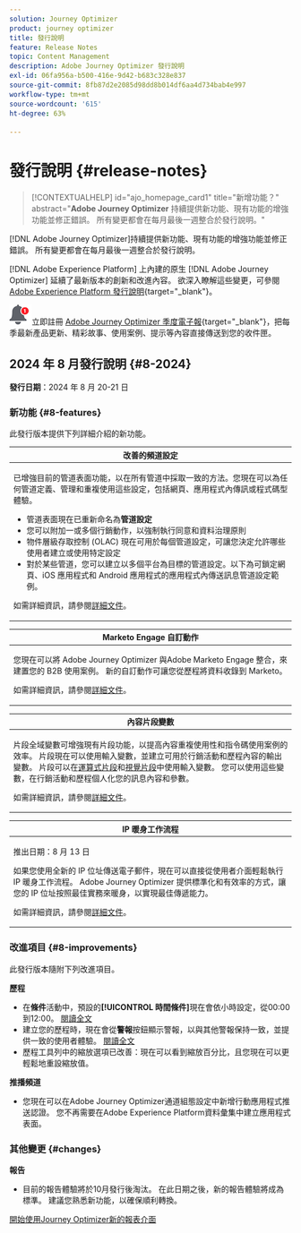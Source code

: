 ```yaml
---
solution: Journey Optimizer
product: journey optimizer
title: 發行說明
feature: Release Notes
topic: Content Management
description: Adobe Journey Optimizer 發行說明
exl-id: 06fa956a-b500-416e-9d42-b683c328e837
source-git-commit: 8fb87d2e2085d98dd8b014df6aa4d734bab4e997
workflow-type: tm+mt
source-wordcount: '615'
ht-degree: 63%

---
```


# 發行說明 {#release-notes}

>[!CONTEXTUALHELP]
>id="ajo_homepage_card1"
>title="新增功能？"
>abstract="**Adobe Journey Optimizer** 持續提供新功能、現有功能的增強功能並修正錯誤。 所有變更都會在每月最後一週整合於發行說明。"

[!DNL Adobe Journey Optimizer]持續提供新功能、現有功能的增強功能並修正錯誤。 所有變更都會在每月最後一週整合於發行說明。

[!DNL Adobe Experience Platform] 上內建的原生 [!DNL Adobe Journey Optimizer] 延續了最新版本的創新和改進內容。 欲深入瞭解這些變更，可參閱 [Adobe Experience Platform 發行說明](https://experienceleague.adobe.com/docs/experience-platform/release-notes/latest.html?lang=zh-Hant){target="_blank"}。

![電子報](../assets/do-not-localize/nl-icon.png)立即註冊 [Adobe Journey Optimizer 季度電子報](https://www.adobe.com/subscription/Adobe_Journey_Optimizer_NL.html){target="_blank"}，把每季最新產品更新、精彩故事、使用案例、提示等內容直接傳送到您的收件匣。

## 2024 年 8 月發行說明 {#8-2024}

**發行日期**：2024 年 8 月 20-21 日

<!--
>[!CAUTION]
>
>**Early release notes below are subject to change without prior notice until the release date**. Links, screens and updated documentation are published at the release date.
>
-->

### 新功能 {#8-features}

此發行版本提供下列詳細介紹的新功能。

<!--table>
<thead>
<tr>
<th><strong>Guided Channel Setup</strong><br/></th>
</tr>
</thead>
<tbody>
<tr>
<td>
<p>Guided Channel Setup enables you to automate and validate channel setup in a unified experience, speeding up the process of getting started with Journey Optimizer. This new guided setup streamlines rapid channel configuration, ensuring all necessary resources are readily installed and working within Experience Platform, Journey Optimizer, and Data Collection. This enables marketing, product and data engineering teams to quickly begin with campaign and journey creation.</p>
<p>For more information, refer to the <a href="../configuration/set-mobile-config.md">detailed documentation</a>.</p>
</br>
<img src="assets/do-not-localize/guided-setup.gif"/>
</td>
</tr>
</tbody>
</table>

<table>
<thead>
<tr>
<th><strong>Content Cards (Limited Availability)</strong><br/></th>
</tr>
</thead>
<tbody>
<tr>
<td>
<p>Content cards are a new digital messaging feature in Adobe Journey Optimizer that delivers personalized and engaging content directly within mobile apps and websites. Unlike traditional push notifications, Content Cards integrate seamlessly into the user interface, offering persistent, non-intrusive updates that enhance user interaction and experience.</p>
<p>This feature enables marketers to present relevant, rich media content to users, driving higher engagement and ensuring important messages are seen without disrupting the user journey.</p>
</br>
<p>Content card are currently only available for a set of organizations (Limited Availability). To gain access, contact your Adobe representative.</p>
</td>
</tr>
</tbody>
</table-->

<table>
<thead>
<tr>
<th><strong>改善的頻道設定</strong><br/></th>
</tr>
</thead>
<tbody>
<tr>
<td>
<p>已增強目前的管道表面功能，以在所有管道中採取一致的方法。您現在可以為任何管道定義、管理和重複使用這些設定，包括網頁、應用程式內傳訊或程式碼型體驗。</p>
<p><ul>
<li>管道表面現在已重新命名為<strong>管道設定</strong></li>
<li>您可以附加一或多個行銷動作，以強制執行同意和資料治理原則</li>
<li>物件層級存取控制 (OLAC) 現在可用於每個管道設定，可讓您決定允許哪些使用者建立或使用特定設定</li>
<li>對於某些管道，您可以建立以多個平台為目標的管道設定。以下為可鎖定網頁、iOS 應用程式和 Android 應用程式的應用程式內傳送訊息管道設定範例。</li>
</ul></p>
<p>如需詳細資訊，請參閱<a href="../configuration/channel-surfaces.md">詳細文件</a>。</p>
</td>
</tr>
</tbody>
</table>

<table>
<thead>
<tr>
<th><strong>Marketo Engage 自訂動作</strong><br/></th>
</tr>
</thead>
<tbody>
<tr>
<td>
<p>您現在可以將 Adobe Journey Optimizer 與Adobe Marketo Engage 整合，來建置您的 B2B 使用案例。 新的自訂動作可讓您從歷程將資料收錄到 Marketo。</p>
<p>如需詳細資訊，請參閱<a href="../action/marketo-engage.md">詳細文件</a>。</p>
</td>
</tr>
</tbody>
</table>


<table>
<thead>
<tr>
<th><strong>內容片段變數</strong><br/></th>
</tr>
</thead>
<tbody>
<tr>
<td>
<p>片段全域變數可增強現有片段功能，以提高內容重複使用性和指令碼使用案例的效率。 片段現在可以使用輸入變數，並建立可用於行銷活動和歷程內容的輸出變數。 片段可以在<a href="../personalization/use-expression-fragments.md">運算式片段</a>和<a href="../email/use-visual-fragments.md">視覺片段</a>中使用輸入變數。 您可以使用這些變數，在行銷活動和歷程個人化您的訊息內容和參數。</p>
<p>如需詳細資訊，請參閱<a href="../personalization/use-expression-fragments.md">詳細文件</a>。</p>
</p>
</td>
</tr>
</tbody>
</table>

<table>
<thead>
<tr>
<th><strong>IP 暖身工作流程</strong><br/></th>
</tr>
</thead>
<tbody>
<tr>
<td>
<p>推出日期：8 月 13 日</p>
<p>如果您使用全新的 IP 位址傳送電子郵件，現在可以直接從使用者介面輕鬆執行 IP 暖身工作流程。 Adobe Journey Optimizer 提供標準化和有效率的方式，讓您的 IP 位址按照最佳實務來暖身，以實現最佳傳遞能力。</p>
<p>如需詳細資訊，請參閱<a href="../configuration/ip-warmup-gs.md">詳細文件</a>。</p>
</td>
</tr>
</tbody>
</table>

### 改進項目 {#8-improvements}

此發行版本隨附下列改進項目。

**歷程**

* 在&#x200B;**條件**&#x200B;活動中，預設的&#x200B;**[!UICONTROL 時間條件]**&#x200B;現在會依小時設定，從00:00到12:00。 [閱讀全文](../building-journeys/condition-activity.md#time_condition)
* 建立您的歷程時，現在會從&#x200B;**警報**&#x200B;按鈕顯示警報，以與其他警報保持一致，並提供一致的使用者體驗。 [閱讀全文](../building-journeys/troubleshooting.md#checking-for-errors-before-testing)
* 歷程工具列中的縮放選項已改善：現在可以看到縮放百分比，且您現在可以更輕鬆地重設縮放值。

<!--**Audiences and Profiles**-->

<!--* The use of audiences from custom upload (CSV file) is now available for use with Privacy and Security Shield add-on.-->
<!--* When targeting a custom upload (CSV file) audience, you can now use attributes from the file in your campaigns and journeys. These attributes are available in the personalization editor, to personalize your messages, and the journey advanced expression editor.-->
<!--* The License usage dashboard now shows the count of Engageable Profiles. [Read more](../audience/license-usage.md)-->

**推播頻道**

* 您現在可以在Adobe Journey Optimizer通道組態設定中新增行動應用程式推送認證。 您不再需要在Adobe Experience Platform資料彙集中建立應用程式表面。

### 其他變更 {#changes}

**報告**

* 目前的報告體驗將於10月發行後淘汰。 在此日期之後，新的報告體驗將成為標準。 建議您熟悉新功能，以確保順利轉換。

[開始使用Journey Optimizer新的報表介面](../reports/report-gs-cja.md)
